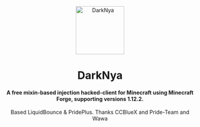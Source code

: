 <div align=center>
<img width="128" height="128" src="Logo.png" alt="DarkNya"/>
<h1>DarkNya</h1>
<h4>A free mixin-based injection hacked-client for Minecraft using Minecraft Forge, supporting versions 1.12.2.</h4>
Based LiquidBounce & PridePlus. Thanks CCBlueX and Pride-Team and Wawa
</div>